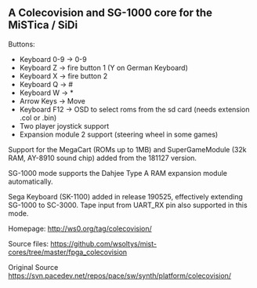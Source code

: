 A Colecovision and SG-1000 core for the MiSTica / SiDi
---------------------------------------------------------------------------------

Buttons:
- Keyboard 0-9 	    -> 0-9
- Keyboard Z        -> fire button 1 (Y on German Keyboard)
- Keyboard X        -> fire button 2
- Keyboard Q        -> #
- Keyboard W        -> *
- Arrow Keys        -> Move
- Keyboard F12      -> OSD to select roms from the sd card (needs extension .col or .bin)
- Two player joystick support
- Expansion module 2 support (steering wheel in some games)

Support for the MegaCart (ROMs up to 1MB) and SuperGameModule (32k RAM, AY-8910 sound chip) added
from the 181127 version.

SG-1000 mode supports the Dahjee Type A RAM expansion module automatically.

Sega Keyboard (SK-1100) added in release 190525, effectively extending SG-1000 to SC-3000.
Tape input from UART_RX pin also supported in this mode.

Homepage:
http://ws0.org/tag/colecovision/

Source files:
https://github.com/wsoltys/mist-cores/tree/master/fpga_colecovision

Original Source
https://svn.pacedev.net/repos/pace/sw/synth/platform/colecovision/
